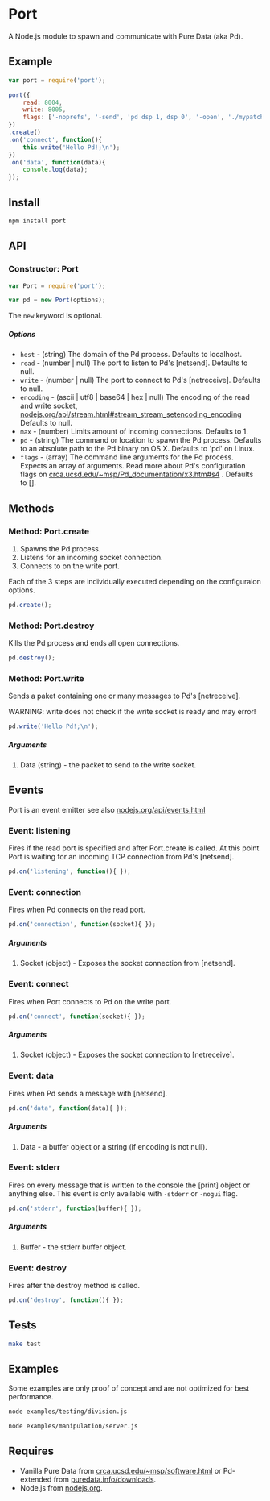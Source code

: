 # Port

A Node.js module to spawn and communicate with Pure Data (aka Pd).



Example
-------

```js
var port = require('port');

port({
	read: 8004,
	write: 8005,
	flags: ['-noprefs', '-send', 'pd dsp 1, dsp 0', '-open', './mypatch.pd']
})
.create()
.on('connect', function(){
	this.write('Hello Pd!;\n');
})
.on('data', function(data){
	console.log(data);
});
```



Install
-------

```bash
npm install port
```



API
---

### Constructor: Port

```js
var Port = require('port');

var pd = new Port(options);
```

The `new` keyword is optional.

##### Options

  - `host` - (string) The domain of the Pd process. Defaults to localhost.
  - `read` - (number | null) The port to listen to Pd's [netsend]. 
  Defaults to null.
  - `write` - (number | null) The port to connect to Pd's [netreceive]. 
  Defaults to null.
  - `encoding` - (ascii | utf8 | base64 | hex | null)
  The encoding of the read and write socket, 
  [nodejs.org/api/stream.html#stream_stream_setencoding_encoding](http://nodejs.org/api/stream.html#stream_stream_setencoding_encoding)
  Defaults to null.
  - `max` - (number) Limits amount of incoming connections. Defaults to 1.
  - `pd` - (string) The command or location to spawn the Pd process. 
  Defaults to an absolute path to the Pd binary on OS X.
  Defaults to 'pd' on Linux.
  - `flags` - (array) The command line arguments for the Pd process. 
  Expects an array of arguments. Read more about Pd's configuration flags on 
  [crca.ucsd.edu/~msp/Pd_documentation/x3.htm#s4](http://crca.ucsd.edu/~msp/Pd_documentation/x3.htm#s4) . 
  Defaults to [].



Methods
-------


### Method: Port.create

1. Spawns the Pd process.
2. Listens for an incoming socket connection.
3. Connects to on the write port.

Each of the 3 steps are individually executed depending on the configuraion options.

```js
pd.create();
```



### Method: Port.destroy

Kills the Pd process and ends all open connections. 

```js
pd.destroy();
```



### Method: Port.write

Sends a paket containing one or many messages to Pd's [netreceive].

WARNING: write does not check if the write socket is ready and may error!

```js
pd.write('Hello Pd!;\n');
```

##### Arguments

1. Data (string) - the packet to send to the write socket.



Events
------

Port is an event emitter see also
[nodejs.org/api/events.html](http://nodejs.org/api/events.html)



### Event: listening

Fires if the read port is specified and after Port.create is called. 
At this point Port is waiting for an incoming TCP connection from Pd's [netsend].

```js
pd.on('listening', function(){ });
```



### Event: connection

Fires when Pd connects on the read port. 

```js
pd.on('connection', function(socket){ });
```

##### Arguments

1. Socket (object) - Exposes the socket connection from [netsend].



### Event: connect

Fires when Port connects to Pd on the write port. 

```js
pd.on('connect', function(socket){ });
```

##### Arguments

1. Socket (object) - Exposes the socket connection to [netreceive].



### Event: data

Fires when Pd sends a message with [netsend]. 

```js
pd.on('data', function(data){ });
```

##### Arguments

1. Data - a buffer object or a string (if encoding is not null).



### Event: stderr

Fires on every message that is written to the console the [print] object 
or anything else. This event is only available with `-stderr` or `-nogui` flag.

```js
pd.on('stderr', function(buffer){ });
```

##### Arguments

1. Buffer - the stderr buffer object.



### Event: destroy

Fires after the destroy method is called. 

```js
pd.on('destroy', function(){ });
```



Tests
-----

```bash
make test
```



Examples
--------

Some examples are only proof of concept and are not optimized for best performance.

```bash
node examples/testing/division.js

node examples/manipulation/server.js
```



Requires
--------

  - Vanilla Pure Data from 
  [crca.ucsd.edu/~msp/software.html](http://crca.ucsd.edu/~msp/software.html)
  or Pd-extended from [puredata.info/downloads](http://puredata.info/downloads).
  - Node.js from [nodejs.org](http://nodejs.org/).
